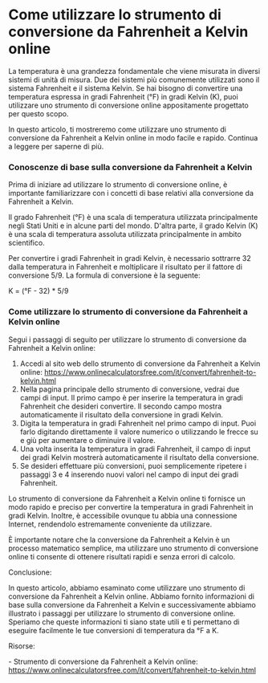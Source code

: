 Come utilizzare lo strumento di conversione da Fahrenheit a Kelvin online
=========================================================================

La temperatura è una grandezza fondamentale che viene misurata in diversi sistemi di unità di misura. Due dei sistemi più comunemente utilizzati sono il sistema Fahrenheit e il sistema Kelvin. Se hai bisogno di convertire una temperatura espressa in gradi Fahrenheit (°F) in gradi Kelvin (K), puoi utilizzare uno strumento di conversione online appositamente progettato per questo scopo.

In questo articolo, ti mostreremo come utilizzare uno strumento di conversione da Fahrenheit a Kelvin online in modo facile e rapido. Continua a leggere per saperne di più.

### Conoscenze di base sulla conversione da Fahrenheit a Kelvin

Prima di iniziare ad utilizzare lo strumento di conversione online, è importante familiarizzare con i concetti di base relativi alla conversione da Fahrenheit a Kelvin.

Il grado Fahrenheit (°F) è una scala di temperatura utilizzata principalmente negli Stati Uniti e in alcune parti del mondo. D'altra parte, il grado Kelvin (K) è una scala di temperatura assoluta utilizzata principalmente in ambito scientifico.

Per convertire i gradi Fahrenheit in gradi Kelvin, è necessario sottrarre 32 dalla temperatura in Fahrenheit e moltiplicare il risultato per il fattore di conversione 5/9. La formula di conversione è la seguente:

K = (°F - 32) \* 5/9

### Come utilizzare lo strumento di conversione da Fahrenheit a Kelvin online

Segui i passaggi di seguito per utilizzare lo strumento di conversione da Fahrenheit a Kelvin online:

1. Accedi al sito web dello strumento di conversione da Fahrenheit a Kelvin online: <https://www.onlinecalculatorsfree.com/it/convert/fahrenheit-to-kelvin.html>
2. Nella pagina principale dello strumento di conversione, vedrai due campi di input. Il primo campo è per inserire la temperatura in gradi Fahrenheit che desideri convertire. Il secondo campo mostra automaticamente il risultato della conversione in gradi Kelvin.
3. Digita la temperatura in gradi Fahrenheit nel primo campo di input. Puoi farlo digitando direttamente il valore numerico o utilizzando le frecce su e giù per aumentare o diminuire il valore.
4. Una volta inserita la temperatura in gradi Fahrenheit, il campo di input dei gradi Kelvin mostrerà automaticamente il risultato della conversione.
5. Se desideri effettuare più conversioni, puoi semplicemente ripetere i passaggi 3 e 4 inserendo nuovi valori nel campo di input dei gradi Fahrenheit.

Lo strumento di conversione da Fahrenheit a Kelvin online ti fornisce un modo rapido e preciso per convertire la temperatura in gradi Fahrenheit in gradi Kelvin. Inoltre, è accessibile ovunque tu abbia una connessione Internet, rendendolo estremamente conveniente da utilizzare.

È importante notare che la conversione da Fahrenheit a Kelvin è un processo matematico semplice, ma utilizzare uno strumento di conversione online ti consente di ottenere risultati rapidi e senza errori di calcolo.

Conclusione:

In questo articolo, abbiamo esaminato come utilizzare uno strumento di conversione da Fahrenheit a Kelvin online. Abbiamo fornito informazioni di base sulla conversione da Fahrenheit a Kelvin e successivamente abbiamo illustrato i passaggi per utilizzare lo strumento di conversione online. Speriamo che queste informazioni ti siano state utili e ti permettano di eseguire facilmente le tue conversioni di temperatura da °F a K.

Risorse:

\- Strumento di conversione da Fahrenheit a Kelvin online: <https://www.onlinecalculatorsfree.com/it/convert/fahrenheit-to-kelvin.html>